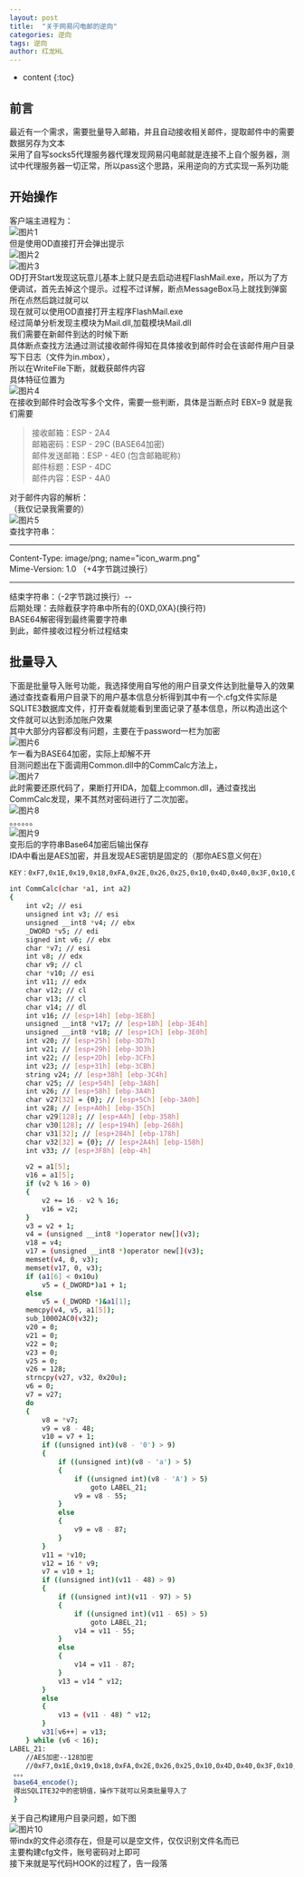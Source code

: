 ```yaml
---
layout: post
title:  "关于网易闪电邮的逆向"
categories: 逆向
tags: 逆向
author: 红龙HL
---
```




* content
{:toc}








## 前言

最近有一个需求，需要批量导入邮箱，并且自动接收相关邮件，提取邮件中的需要数据另存为文本  
采用了自写socks5代理服务器代理发现网易闪电邮就是连接不上自个服务器，测试中代理服务器一切正常，所以pass这个思路，采用逆向的方式实现一系列功能

## 开始操作

客户端主进程为：  
![图片1](https://i.loli.net/2020/01/17/2jM7oW4FDLC9NTr.png)  
但是使用OD直接打开会弹出提示  
![图片2](https://i.loli.net/2020/01/17/SZ49nolFbmGPOW3.png)  
![图片3](https://i.loli.net/2020/01/17/K6QvzRdxhtP1GCi.png)  
OD打开Start发现这玩意儿基本上就只是去启动进程FlashMail.exe，所以为了方便调试，首先去掉这个提示。过程不过详解，断点MessageBox马上就找到弹窗所在点然后跳过就可以  
现在就可以使用OD直接打开主程序FlashMail.exe  
经过简单分析发现主模块为Mail.dll,加载模块Mail.dll  
我们需要在新邮件到达的时候下断  
具体断点查找方法通过测试接收邮件得知在具体接收到邮件时会在该邮件用户目录写下日志（文件为in.mbox），  
所以在WriteFile下断，就截获邮件内容  
具体特征位置为  
![图片4](https://i.loli.net/2020/01/17/SqmRjIQ7sAoChHe.png)  
在接收到邮件时会改写多个文件，需要一些判断，具体是当断点时 EBX=9 就是我们需要

> 接收邮箱：ESP - 2A4  
> 邮箱密码：ESP - 29C (BASE64加密)  
> 邮件发送邮箱：ESP - 4E0 (包含邮箱昵称)  
> 邮件标题：ESP - 4DC  
> 邮件内容：ESP - 4A0  

对于邮件内容的解析：  
（我仅记录我需要的）  
![图片5](https://i.loli.net/2020/01/17/2b3ker1EaxoJFLq.png)  
查找字符串：  
***
Content-Type: image/png; name="icon_warm.png"  
Mime-Version: 1.0     （+4字节跳过换行）  
***
结束字符串：（-2字节跳过换行）--  
后期处理：去除截获字符串中所有的{0XD,0XA}(换行符)  
BASE64解密得到最终需要字符串  
到此，邮件接收过程分析过程结束

## 批量导入

下面是批量导入账号功能，我选择使用自写他的用户目录文件达到批量导入的效果  
通过查找查看用户目录下的用户基本信息分析得到其中有一个.cfg文件实际是SQLITE3数据库文件，打开查看就能看到里面记录了基本信息，所以构造出这个文件就可以达到添加账户效果  
其中大部分内容都没有问题，主要在于password一栏为加密  
![图片6](https://i.loli.net/2020/01/17/jCaz4fGkXIZADgy.png)  
乍一看为BASE64加密，实际上却解不开  
目测问题出在下面调用Common.dll中的CommCalc方法上，  
![图片7](https://i.loli.net/2020/01/17/j52WAGgeFi4JnPS.png)  
此时需要还原代码了，果断打开IDA，加载上common.dll，通过查找出CommCalc发现，果不其然对密码进行了二次加密。  
![图片8](https://i.loli.net/2020/01/17/bvmN3h2AOajlPzk.png)  
。。。。。。  
![图片9](https://i.loli.net/2020/01/17/AaFQtv9PDTLZsHk.png)  
变形后的字符串Base64加密后输出保存  
IDA中看出是AES加密，并且发现AES密钥是固定的（那你AES意义何在）  
```bash
KEY：0xF7,0x1E,0x19,0x18,0xFA,0x2E,0x26,0x25,0x10,0x4D,0x40,0x3F,0x10,0x8B,0x73,0x74

int CommCalc(char *a1, int a2)
{
	int v2; // esi
	unsigned int v3; // esi
	unsigned __int8 *v4; // ebx
	_DWORD *v5; // edi
	signed int v6; // ebx
	char *v7; // esi
	int v8; // edx
	char v9; // cl
	char *v10; // esi
	int v11; // edx
	char v12; // cl
	char v13; // cl
	char v14; // dl
	int v16; // [esp+14h] [ebp-3E8h]
	unsigned __int8 *v17; // [esp+18h] [ebp-3E4h]
	unsigned __int8 *v18; // [esp+1Ch] [ebp-3E0h]
	int v20; // [esp+25h] [ebp-3D7h]
	int v21; // [esp+29h] [ebp-3D3h]
	int v22; // [esp+2Dh] [ebp-3CFh]
	int v23; // [esp+31h] [ebp-3CBh]
	string v24; // [esp+38h] [ebp-3C4h]
	char v25; // [esp+54h] [ebp-3A8h]
	int v26; // [esp+58h] [ebp-3A4h]
	char v27[32] = {0}; // [esp+5Ch] [ebp-3A0h]
	int v28; // [esp+A0h] [ebp-35Ch]
	char v29[128]; // [esp+A4h] [ebp-358h]
	char v30[128]; // [esp+194h] [ebp-268h]
	char v31[32]; // [esp+284h] [ebp-178h]
	char v32[32] = {0}; // [esp+2A4h] [ebp-158h]
	int v33; // [esp+3F8h] [ebp-4h]

	v2 = a1[5];
	v16 = a1[5];
	if (v2 % 16 > 0)
	{
		v2 += 16 - v2 % 16;
		v16 = v2;
	}
	v3 = v2 + 1;
	v4 = (unsigned __int8 *)operator new[](v3);
	v18 = v4;
	v17 = (unsigned __int8 *)operator new[](v3);
	memset(v4, 0, v3);
	memset(v17, 0, v3);
	if (a1[6] < 0x10u)
		v5 = (_DWORD*)a1 + 1;
	else
		v5 = (_DWORD *)&a1[1];
	memcpy(v4, v5, a1[5]);
	sub_10002AC0(v32);
	v20 = 0;
	v21 = 0;
	v22 = 0;
	v23 = 0;
	v25 = 0;
	v26 = 128;
	strncpy(v27, v32, 0x20u);
	v6 = 0;
	v7 = v27;
	do
	{
		v8 = *v7;
		v9 = v8 - 48;
		v10 = v7 + 1;
		if ((unsigned int)(v8 - '0') > 9)
		{
			if ((unsigned int)(v8 - 'a') > 5)
			{
				if ((unsigned int)(v8 - 'A') > 5)
					goto LABEL_21;
				v9 = v8 - 55;
			}
			else
			{
				v9 = v8 - 87;
			}
		}
		v11 = *v10;
		v12 = 16 * v9;
		v7 = v10 + 1;
		if ((unsigned int)(v11 - 48) > 9)
		{
			if ((unsigned int)(v11 - 97) > 5)
			{
				if ((unsigned int)(v11 - 65) > 5)
					goto LABEL_21;
				v14 = v11 - 55;
			}
			else
			{
				v14 = v11 - 87;
			}
			v13 = v14 ^ v12;
		}
		else
		{
			v13 = (v11 - 48) ^ v12;
		}
		v31[v6++] = v13;
	} while (v6 < 16);
LABEL_21:
	//AES加密--128加密
	//0xF7,0x1E,0x19,0x18,0xFA,0x2E,0x26,0x25,0x10,0x4D,0x40,0x3F,0x10,0x8B,0x73,0x74
 。。。
 base64_encode();
 得出SQLITE32中的密钥值，操作下就可以另类批量导入了
 }


```

关于自己构建用户目录问题，如下图  
![图片10](https://i.loli.net/2020/01/17/Nni7pWh5IU24qac.png)  
带indx的文件必须存在，但是可以是空文件，仅仅识别文件名而已  
主要构建cfg文件，账号密码对上即可  
接下来就是写代码HOOK的过程了，告一段落  
